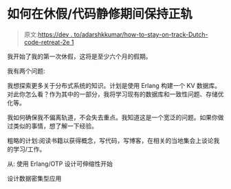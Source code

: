 # 如何在休假/代码静修期间保持正轨

> 原文:[https://dev . to/adarshkkumar/how-to-stay-on-track-Dutch-code-retreat-2e 1](https://dev.to/adarshkkumar/how-to-stay-on-track-during-sabbatical--code-retreat-2e1)

我开始了我的第一次休假，这将是至少六个月的假期。

我有两个问题:

我想探索更多关于分布式系统的知识。计划是使用 Erlang 构建一个 KV 数据库。对此你怎么看？作为其中的一部分，我将学习现有的数据库和一致性问题、存储优化等。

我如何确保我不偏离轨道，不会失去重点。我知道这是一个宽泛的问题。如果你做过类似的事情，想了解一下经验。

粗略的计划:阅读书籍以获得概念，写代码，写博客，在相关的当地集会上谈论我的学习/工作。

从:
使用 Erlang/OTP 设计可伸缩性开始

设计数据密集型应用